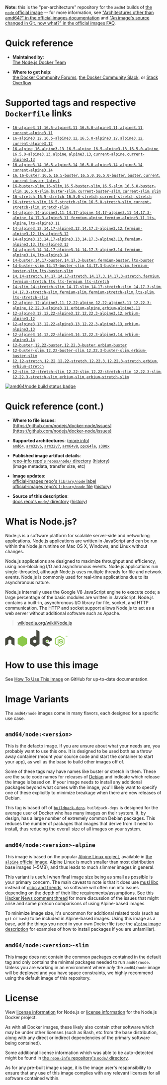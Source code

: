 <!--

********************************************************************************

WARNING:

    DO NOT EDIT "node/README.md"

    IT IS AUTO-GENERATED

    (from the other files in "node/" combined with a set of templates)

********************************************************************************

-->

**Note:** this is the "per-architecture" repository for the `amd64` builds of [the `node` official image](https://hub.docker.com/_/node) -- for more information, see ["Architectures other than amd64?" in the official images documentation](https://github.com/docker-library/official-images#architectures-other-than-amd64) and ["An image's source changed in Git, now what?" in the official images FAQ](https://github.com/docker-library/faq#an-images-source-changed-in-git-now-what).

# Quick reference

-	**Maintained by**:  
	[The Node.js Docker Team](https://github.com/nodejs/docker-node)

-	**Where to get help**:  
	[the Docker Community Forums](https://forums.docker.com/), [the Docker Community Slack](https://dockr.ly/slack), or [Stack Overflow](https://stackoverflow.com/search?tab=newest&q=docker)

# Supported tags and respective `Dockerfile` links

-	[`16-alpine3.11`, `16.5-alpine3.11`, `16.5.0-alpine3.11`, `alpine3.11`, `current-alpine3.11`](https://github.com/nodejs/docker-node/blob/ce3bb541693325ee21e38184873ceb4364b3e6f4/16/alpine3.11/Dockerfile)
-	[`16-alpine3.12`, `16.5-alpine3.12`, `16.5.0-alpine3.12`, `alpine3.12`, `current-alpine3.12`](https://github.com/nodejs/docker-node/blob/ce3bb541693325ee21e38184873ceb4364b3e6f4/16/alpine3.12/Dockerfile)
-	[`16-alpine`, `16-alpine3.13`, `16.5-alpine`, `16.5-alpine3.13`, `16.5.0-alpine`, `16.5.0-alpine3.13`, `alpine`, `alpine3.13`, `current-alpine`, `current-alpine3.13`](https://github.com/nodejs/docker-node/blob/ce3bb541693325ee21e38184873ceb4364b3e6f4/16/alpine3.13/Dockerfile)
-	[`16-alpine3.14`, `16.5-alpine3.14`, `16.5.0-alpine3.14`, `alpine3.14`, `current-alpine3.14`](https://github.com/nodejs/docker-node/blob/ce3bb541693325ee21e38184873ceb4364b3e6f4/16/alpine3.14/Dockerfile)
-	[`16`, `16-buster`, `16.5`, `16.5-buster`, `16.5.0`, `16.5.0-buster`, `buster`, `current`, `current-buster`, `latest`](https://github.com/nodejs/docker-node/blob/ce3bb541693325ee21e38184873ceb4364b3e6f4/16/buster/Dockerfile)
-	[`16-buster-slim`, `16-slim`, `16.5-buster-slim`, `16.5-slim`, `16.5.0-buster-slim`, `16.5.0-slim`, `buster-slim`, `current-buster-slim`, `current-slim`, `slim`](https://github.com/nodejs/docker-node/blob/ce3bb541693325ee21e38184873ceb4364b3e6f4/16/buster-slim/Dockerfile)
-	[`16-stretch`, `16.5-stretch`, `16.5.0-stretch`, `current-stretch`, `stretch`](https://github.com/nodejs/docker-node/blob/ce3bb541693325ee21e38184873ceb4364b3e6f4/16/stretch/Dockerfile)
-	[`16-stretch-slim`, `16.5-stretch-slim`, `16.5.0-stretch-slim`, `current-stretch-slim`, `stretch-slim`](https://github.com/nodejs/docker-node/blob/ce3bb541693325ee21e38184873ceb4364b3e6f4/16/stretch-slim/Dockerfile)
-	[`14-alpine`, `14-alpine3.11`, `14.17-alpine`, `14.17-alpine3.11`, `14.17.3-alpine`, `14.17.3-alpine3.11`, `fermium-alpine`, `fermium-alpine3.11`, `lts-alpine`, `lts-alpine3.11`](https://github.com/nodejs/docker-node/blob/fd130acf063b312355a5d88d51716db3ff34ae49/14/alpine3.11/Dockerfile)
-	[`14-alpine3.12`, `14.17-alpine3.12`, `14.17.3-alpine3.12`, `fermium-alpine3.12`, `lts-alpine3.12`](https://github.com/nodejs/docker-node/blob/fd130acf063b312355a5d88d51716db3ff34ae49/14/alpine3.12/Dockerfile)
-	[`14-alpine3.13`, `14.17-alpine3.13`, `14.17.3-alpine3.13`, `fermium-alpine3.13`, `lts-alpine3.13`](https://github.com/nodejs/docker-node/blob/fd130acf063b312355a5d88d51716db3ff34ae49/14/alpine3.13/Dockerfile)
-	[`14-alpine3.14`, `14.17-alpine3.14`, `14.17.3-alpine3.14`, `fermium-alpine3.14`, `lts-alpine3.14`](https://github.com/nodejs/docker-node/blob/26a3ec0d3afc3f9ca70d874be3f644fbdd719e2d/14/alpine3.14/Dockerfile)
-	[`14-buster`, `14.17-buster`, `14.17.3-buster`, `fermium-buster`, `lts-buster`](https://github.com/nodejs/docker-node/blob/fd130acf063b312355a5d88d51716db3ff34ae49/14/buster/Dockerfile)
-	[`14-buster-slim`, `14.17-buster-slim`, `14.17.3-buster-slim`, `fermium-buster-slim`, `lts-buster-slim`](https://github.com/nodejs/docker-node/blob/fd130acf063b312355a5d88d51716db3ff34ae49/14/buster-slim/Dockerfile)
-	[`14`, `14-stretch`, `14.17`, `14.17-stretch`, `14.17.3`, `14.17.3-stretch`, `fermium`, `fermium-stretch`, `lts`, `lts-fermium`, `lts-stretch`](https://github.com/nodejs/docker-node/blob/fd130acf063b312355a5d88d51716db3ff34ae49/14/stretch/Dockerfile)
-	[`14-slim`, `14-stretch-slim`, `14.17-slim`, `14.17-stretch-slim`, `14.17.3-slim`, `14.17.3-stretch-slim`, `fermium-slim`, `fermium-stretch-slim`, `lts-slim`, `lts-stretch-slim`](https://github.com/nodejs/docker-node/blob/fd130acf063b312355a5d88d51716db3ff34ae49/14/stretch-slim/Dockerfile)
-	[`12-alpine`, `12-alpine3.11`, `12.22-alpine`, `12.22-alpine3.11`, `12.22.3-alpine`, `12.22.3-alpine3.11`, `erbium-alpine`, `erbium-alpine3.11`](https://github.com/nodejs/docker-node/blob/fd130acf063b312355a5d88d51716db3ff34ae49/12/alpine3.11/Dockerfile)
-	[`12-alpine3.12`, `12.22-alpine3.12`, `12.22.3-alpine3.12`, `erbium-alpine3.12`](https://github.com/nodejs/docker-node/blob/fd130acf063b312355a5d88d51716db3ff34ae49/12/alpine3.12/Dockerfile)
-	[`12-alpine3.13`, `12.22-alpine3.13`, `12.22.3-alpine3.13`, `erbium-alpine3.13`](https://github.com/nodejs/docker-node/blob/9b07b1ef8ad103bfca0b2341d2d061f7f5fcd6af/12/alpine3.13/Dockerfile)
-	[`12-alpine3.14`, `12.22-alpine3.14`, `12.22.3-alpine3.14`, `erbium-alpine3.14`](https://github.com/nodejs/docker-node/blob/9b07b1ef8ad103bfca0b2341d2d061f7f5fcd6af/12/alpine3.14/Dockerfile)
-	[`12-buster`, `12.22-buster`, `12.22.3-buster`, `erbium-buster`](https://github.com/nodejs/docker-node/blob/fd130acf063b312355a5d88d51716db3ff34ae49/12/buster/Dockerfile)
-	[`12-buster-slim`, `12.22-buster-slim`, `12.22.3-buster-slim`, `erbium-buster-slim`](https://github.com/nodejs/docker-node/blob/fd130acf063b312355a5d88d51716db3ff34ae49/12/buster-slim/Dockerfile)
-	[`12`, `12-stretch`, `12.22`, `12.22-stretch`, `12.22.3`, `12.22.3-stretch`, `erbium`, `erbium-stretch`](https://github.com/nodejs/docker-node/blob/fd130acf063b312355a5d88d51716db3ff34ae49/12/stretch/Dockerfile)
-	[`12-slim`, `12-stretch-slim`, `12.22-slim`, `12.22-stretch-slim`, `12.22.3-slim`, `12.22.3-stretch-slim`, `erbium-slim`, `erbium-stretch-slim`](https://github.com/nodejs/docker-node/blob/fd130acf063b312355a5d88d51716db3ff34ae49/12/stretch-slim/Dockerfile)

[![amd64/node build status badge](https://img.shields.io/jenkins/s/https/doi-janky.infosiftr.net/job/multiarch/job/amd64/job/node.svg?label=amd64/node%20%20build%20job)](https://doi-janky.infosiftr.net/job/multiarch/job/amd64/job/node/)

# Quick reference (cont.)

-	**Where to file issues**:  
	[https://github.com/nodejs/docker-node/issues](https://github.com/nodejs/docker-node/issues)

-	**Supported architectures**: ([more info](https://github.com/docker-library/official-images#architectures-other-than-amd64))  
	[`amd64`](https://hub.docker.com/r/amd64/node/), [`arm32v6`](https://hub.docker.com/r/arm32v6/node/), [`arm32v7`](https://hub.docker.com/r/arm32v7/node/), [`arm64v8`](https://hub.docker.com/r/arm64v8/node/), [`ppc64le`](https://hub.docker.com/r/ppc64le/node/), [`s390x`](https://hub.docker.com/r/s390x/node/)

-	**Published image artifact details**:  
	[repo-info repo's `repos/node/` directory](https://github.com/docker-library/repo-info/blob/master/repos/node) ([history](https://github.com/docker-library/repo-info/commits/master/repos/node))  
	(image metadata, transfer size, etc)

-	**Image updates**:  
	[official-images repo's `library/node` label](https://github.com/docker-library/official-images/issues?q=label%3Alibrary%2Fnode)  
	[official-images repo's `library/node` file](https://github.com/docker-library/official-images/blob/master/library/node) ([history](https://github.com/docker-library/official-images/commits/master/library/node))

-	**Source of this description**:  
	[docs repo's `node/` directory](https://github.com/docker-library/docs/tree/master/node) ([history](https://github.com/docker-library/docs/commits/master/node))

# What is Node.js?

Node.js is a software platform for scalable server-side and networking applications. Node.js applications are written in JavaScript and can be run within the Node.js runtime on Mac OS X, Windows, and Linux without changes.

Node.js applications are designed to maximize throughput and efficiency, using non-blocking I/O and asynchronous events. Node.js applications run single-threaded, although Node.js uses multiple threads for file and network events. Node.js is commonly used for real-time applications due to its asynchronous nature.

Node.js internally uses the Google V8 JavaScript engine to execute code; a large percentage of the basic modules are written in JavaScript. Node.js contains a built-in, asynchronous I/O library for file, socket, and HTTP communication. The HTTP and socket support allows Node.js to act as a web server without additional software such as Apache.

> [wikipedia.org/wiki/Node.js](https://en.wikipedia.org/wiki/Node.js)

![logo](https://raw.githubusercontent.com/docker-library/docs/01c12653951b2fe592c1f93a13b4e289ada0e3a1/node/logo.png)

# How to use this image

See [How To Use This Image](https://github.com/nodejs/docker-node/blob/master/README.md#how-to-use-this-image) on GitHub for up-to-date documentation.

# Image Variants

The `amd64/node` images come in many flavors, each designed for a specific use case.

## `amd64/node:<version>`

This is the defacto image. If you are unsure about what your needs are, you probably want to use this one. It is designed to be used both as a throw away container (mount your source code and start the container to start your app), as well as the base to build other images off of.

Some of these tags may have names like buster or stretch in them. These are the suite code names for releases of [Debian](https://wiki.debian.org/DebianReleases) and indicate which release the image is based on. If your image needs to install any additional packages beyond what comes with the image, you'll likely want to specify one of these explicitly to minimize breakage when there are new releases of Debian.

This tag is based off of [`buildpack-deps`](https://hub.docker.com/_/buildpack-deps/). `buildpack-deps` is designed for the average user of Docker who has many images on their system. It, by design, has a large number of extremely common Debian packages. This reduces the number of packages that images that derive from it need to install, thus reducing the overall size of all images on your system.

## `amd64/node:<version>-alpine`

This image is based on the popular [Alpine Linux project](https://alpinelinux.org), available in [the `alpine` official image](https://hub.docker.com/_/alpine). Alpine Linux is much smaller than most distribution base images (~5MB), and thus leads to much slimmer images in general.

This variant is useful when final image size being as small as possible is your primary concern. The main caveat to note is that it does use [musl libc](https://musl.libc.org) instead of [glibc and friends](https://www.etalabs.net/compare_libcs.html), so software will often run into issues depending on the depth of their libc requirements/assumptions. See [this Hacker News comment thread](https://news.ycombinator.com/item?id=10782897) for more discussion of the issues that might arise and some pro/con comparisons of using Alpine-based images.

To minimize image size, it's uncommon for additional related tools (such as `git` or `bash`) to be included in Alpine-based images. Using this image as a base, add the things you need in your own Dockerfile (see the [`alpine` image description](https://hub.docker.com/_/alpine/) for examples of how to install packages if you are unfamiliar).

## `amd64/node:<version>-slim`

This image does not contain the common packages contained in the default tag and only contains the minimal packages needed to run `amd64/node`. Unless you are working in an environment where *only* the `amd64/node` image will be deployed and you have space constraints, we highly recommend using the default image of this repository.

# License

View [license information](https://github.com/nodejs/node/blob/master/LICENSE) for Node.js or [license information](https://github.com/nodejs/docker-node/blob/master/LICENSE) for the Node.js Docker project.

As with all Docker images, these likely also contain other software which may be under other licenses (such as Bash, etc from the base distribution, along with any direct or indirect dependencies of the primary software being contained).

Some additional license information which was able to be auto-detected might be found in [the `repo-info` repository's `node/` directory](https://github.com/docker-library/repo-info/tree/master/repos/node).

As for any pre-built image usage, it is the image user's responsibility to ensure that any use of this image complies with any relevant licenses for all software contained within.
